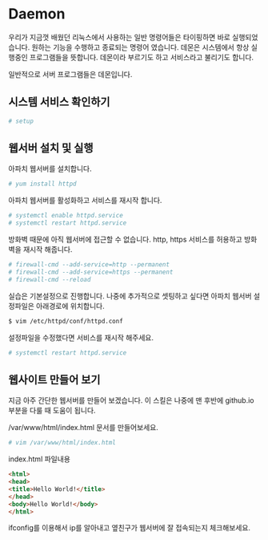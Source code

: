 # Daemon

우리가 지금껏 배웠던 리눅스에서 사용하는 일반 명령어들은 타이핑하면 바로 실행되었습니다. 원하는 기능을 수행하고 종료되는 명령어 였습니다.
데몬은 시스템에서 항상 실행중인 프로그램들을 뜻합니다.
데몬이라 부르기도 하고 서비스라고 불리기도 합니다.

일반적으로 서버 프로그램들은 데몬입니다.

## 시스템 서비스 확인하기

```bash
# setup
```

## 웹서버 설치 및 실행

아파치 웹서버를 설치합니다.

```bash
# yum install httpd
```

아파치 웹서버를 활성화하고 서비스를 재시작 합니다.

```bash
# systemctl enable httpd.service
# systemctl restart httpd.service
```

방화벽 때문에 아직 웹서버에 접근할 수 없습니다.
http, https 서비스를 허용하고 방화벽을 재시작 해줍니다.

```bash
# firewall-cmd --add-service=http --permanent
# firewall-cmd --add-service=https --permanent
# firewall-cmd --reload
```

실습은 기본설정으로 진행합니다.
나중에 추가적으로 셋팅하고 싶다면 아파치 웹서버 설정파일은 아래경로에 위치합니다.

```bash
$ vim /etc/httpd/conf/httpd.conf
```

설정파일을 수정했다면 서비스를 재시작 해주세요.

```bash
# systemctl restart httpd.service
```

## 웹사이트 만들어 보기
지금 아주 간단한 웹서버를 만들어 보겠습니다. 이 스킬은 나중에 맨 후반에 github.io 부분을 다룰 때 도움이 됩니다.

/var/www/html/index.html 문서를 만들어보세요.

```bash
# vim /var/www/html/index.html
```

index.html 파일내용
```html
<html>
<head>
<title>Hello World!</title>
</head>
<body>Hello World!</body>
</html>
```

ifconfig를 이용해서 ip를 알아내고 옆친구가 웹서버에 잘 접속되는지 체크해보세요.

